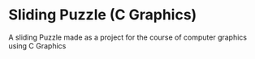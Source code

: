 # Sliding Puzzle (C Graphics)
A sliding Puzzle made as a project for the course of computer graphics using C Graphics
